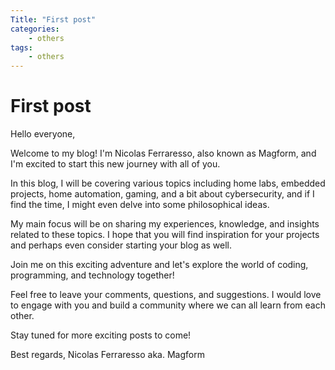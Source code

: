 ```yaml
---
Title: "First post"
categories:
    - others
tags:
    - others
---
```


# First post

Hello everyone,

Welcome to my blog! I'm Nicolas Ferraresso, also known as Magform, and I'm excited to start this new journey with all of you.

In this blog, I will be covering various topics including home labs, embedded projects, home automation, gaming, and a bit about cybersecurity, and if I find the time, I might even delve into some philosophical ideas.

My main focus will be on sharing my experiences, knowledge, and insights related to these topics. I hope that you will find inspiration for your projects and perhaps even consider starting your blog as well.

Join me on this exciting adventure and let's explore the world of coding, programming, and technology together!

Feel free to leave your comments, questions, and suggestions. I would love to engage with you and build a community where we can all learn from each other.

Stay tuned for more exciting posts to come!

Best regards,
Nicolas Ferraresso aka. Magform
